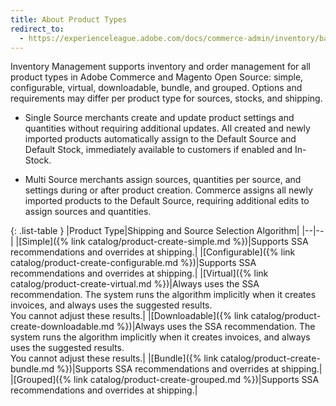 ```yaml
---
title: About Product Types
redirect_to:
  - https://experienceleague.adobe.com/docs/commerce-admin/inventory/basics/product-types.html
---
```


Inventory Management supports inventory and order management for all product types in Adobe Commerce and Magento Open Source: simple, configurable, virtual, downloadable, bundle, and grouped. Options and requirements may differ per product type for sources, stocks, and shipping.

- Single Source merchants create and update product settings and quantities without requiring additional updates. All created and newly imported products automatically assign to the Default Source and Default Stock, immediately available to customers if enabled and In-Stock.

- Multi Source merchants assign sources, quantities per source, and settings during or after product creation. Commerce assigns all newly imported products to the Default Source, requiring additional edits to assign sources and quantities.

{: .list-table }
|Product Type|Shipping and Source Selection Algorithm|
|--|--|
|[Simple]({% link catalog/product-create-simple.md %})|Supports SSA recommendations and overrides at shipping.|
|[Configurable]({% link catalog/product-create-configurable.md %})|Supports SSA recommendations and overrides at shipping.|
|[Virtual]({% link catalog/product-create-virtual.md %})|Always uses the SSA recommendation. The system runs the algorithm implicitly when it creates invoices, and always uses the suggested results.<br/>You cannot adjust these results.|
|[Downloadable]({% link catalog/product-create-downloadable.md %})|Always uses the SSA recommendation. The system runs the algorithm implicitly when it creates invoices, and always uses the suggested results. <br/>You cannot adjust these results.|
|[Bundle]({% link catalog/product-create-bundle.md %})|Supports SSA recommendations and overrides at shipping.|
|[Grouped]({% link catalog/product-create-grouped.md %})|Supports SSA recommendations and overrides at shipping.|

<style>
.list-table td:nth-of-type(4) {
  width: 200px;
}
</style>
